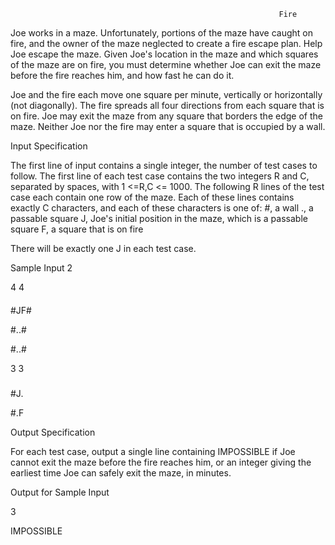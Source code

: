                                                                 Fire
Joe works in a maze. Unfortunately, portions of the maze have caught on fire, and the owner of the maze neglected to create a fire escape plan. Help Joe escape the maze. 
Given Joe's location in the maze and which squares of the maze are on fire, you must determine whether Joe can exit the maze before the fire reaches him, and how fast he can do it.

Joe and the fire each move one square per minute, vertically or horizontally (not diagonally). The fire spreads all four directions from each square that is on fire. Joe may exit the maze from any square that borders the edge of the maze. Neither Joe nor the fire may enter a square that is occupied by a wall.

Input Specification

The first line of input contains a single integer, the number of test cases to follow. The first line of each test case contains the two integers R and C, separated by spaces, with 1 <=R,C <= 1000. The following R lines of the test case each contain one row of the maze. Each of these lines contains exactly C characters, and each of these characters is one of: 
#, a wall
., a passable square
J, Joe's initial position in the maze, which is a passable square
F, a square that is on fire

There will be exactly one J in each test case. 

Sample Input
2 

4 4

####

#JF#

#..#

#..#

3 3
###

#J.

#.F


Output Specification

For each test case, output a single line containing IMPOSSIBLE if Joe cannot exit the maze before the fire reaches him, or an integer giving the earliest time Joe can safely exit the maze, in minutes. 

Output for Sample Input

3

IMPOSSIBLE
